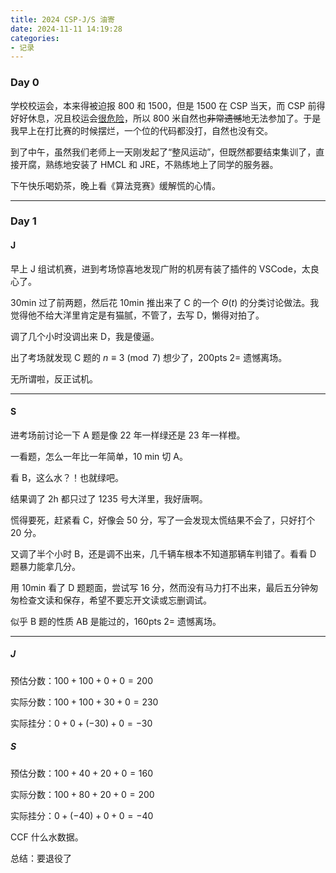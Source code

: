 ```yaml
---
title: 2024 CSP-J/S 油寄
date: 2024-11-11 14:19:28
categories:
- 记录
---
```




### Day 0

学校校运会，本来得被迫报 800 和 1500，但是 1500 在 CSP 当天，而 CSP 前得好好休息，况且校运会[很危险](https://www.luogu.com/article/ky7cmx6b#%E8%BA%AB%E4%BD%93%E6%96%B9%E9%9D%A2)，所以 800 米自然也~~非常遗憾~~地无法参加了。于是我早上在打比赛的时候摆烂，一个位的代码都没打，自然也没有交。

到了中午，虽然我们老师上一天刚发起了“整风运动”，但既然都要结束集训了，直接开腐，熟练地安装了 HMCL 和 JRE，不熟练地上了同学的服务器。

下午快乐喝奶茶，晚上看《算法竞赛》缓解慌的心情。



<!--more-->



---

### Day 1

#### J

早上 J 组试机赛，进到考场惊喜地发现广附的机房有装了插件的 VSCode，太良心了。

30min 过了前两题，然后花 10min 推出来了 C 的一个 $\Theta(t)$ 的分类讨论做法。我觉得他不给大洋里肯定是有猫腻，不管了，去写 D，懒得对拍了。

调了几个小时没调出来 D，我是傻逼。

出了考场就发现 C 题的 $n\equiv 3\pmod 7$ 想少了，200pts 2= 遗憾离场。

无所谓啦，反正试机。

---

#### S

进考场前讨论一下 A 题是像 22 年一样绿还是 23 年一样橙。

一看题，怎么一年比一年简单，10 min 切 A。

看 B，这么水？！也就绿吧。

结果调了 2h 都只过了 1235 号大洋里，我好唐啊。

慌得要死，赶紧看 C，好像会 $50$ 分，写了一会发现太慌结果不会了，只好打个 $20$ 分。

又调了半个小时 B，还是调不出来，几千辆车根本不知道那辆车判错了。看看 D 题暴力能拿几分。

用 10min 看了 D 题题面，尝试写 16 分，然而没有马力打不出来，最后五分钟匆匆检查文读和保存，希望不要忘开文读或忘删调试。

似乎 B 题的性质 AB 是能过的，160pts 2= 遗憾离场。

---

##### J

预估分数：$100+100+0+0=200$

实际分数：$100+100+30+0=230$

实际挂分：$0+0+(-30)+0=-30$

##### S

预估分数：$100+40+20+0=160$

实际分数：$100+80+20+0=200$

实际挂分：$0+(-40)+0+0=-40$

CCF 什么水数据。

总结：要退役了

